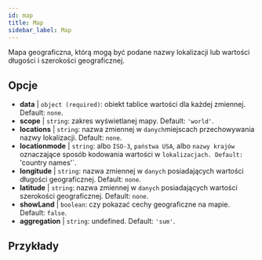 ```yaml
---
id: map
title: Map
sidebar_label: Map
---
```


Mapa geograficzna, którą mogą być podane nazwy lokalizacji lub wartości długości i szerokości geograficznej.

## Opcje

* __data__ | `object (required)`: obiekt tablice wartości dla każdej zmiennej. Default: `none`.
* __scope__ | `string`: zakres wyświetlanej mapy. Default: `'world'`.
* __locations__ | `string`: nazwa zmiennej w `danych`miejscach przechowywania nazwy lokalizacji. Default: `none`.
* __locationmode__ | `string`: albo `ISO-3`, `państwa USA`, albo `nazwy krajów` oznaczające sposób kodowania wartości w `lokalizacjach. Default: `'country names'`.
* __longitude__ | `string`: nazwa zmiennej w `danych` posiadających wartości długości geograficznej. Default: `none`.
* __latitude__ | `string`: nazwa zmiennej w `danych` posiadających wartości szerokości geograficznej. Default: `none`.
* __showLand__ | `boolean`: czy pokazać cechy geograficzne na mapie. Default: `false`.
* __aggregation__ | `string`: undefined. Default: `'sum'`.


## Przykłady
